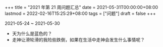 +++
title = "2021 年第 21 周问题汇总"
date = 2021-05-31T00:00:00+08:00
lastmod = 2022-02-16T15:25:29+08:00
tags = ["问题"]
draft = false
+++

2021-05-24 ~ 2021-05-30

-   天为什么是蓝色的？
-   走神让滑轮滑的我险些跌倒，如果在生活中走神会发生什么事情呢？